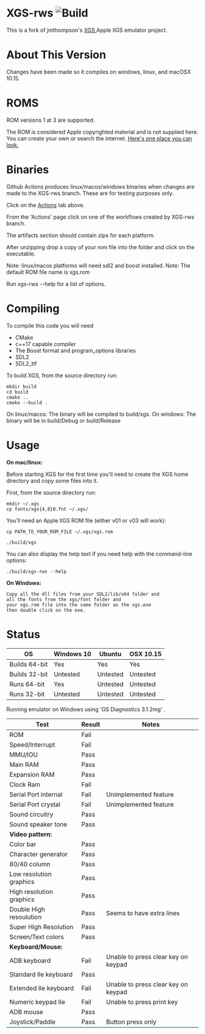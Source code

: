 
XGS-rws ![Build](https://github.com/rwstrom/xgs/workflows/Build/badge.svg)
===

This is a fork of jmthompson's [XGS ](https://github.com/jmthompson/xgs) Apple IIGS emulator project.


# About This Version

Changes have been made so it compiles on windows, linux, and macOSX 10.15.

# ROMS

ROM versions 1 at 3 are supported.

The ROM is considered Apple copyrighted material and is not supplied here.
You can create your own or search the internet. [Here's one place you can look.](ftp://public.asimov.net/pub/apple_II/emulators/rom_images/)

# Binaries
Github Actions produces linux/macos/windows binaries when changes are made to the XGS-rws branch. 
These are for testing purposes only. 

Click on the [Actions](https://github.com/rwstrom/xgs/actions?query=branch%3AXGS-rws) tab above. 

From the 'Actions' page click on one of the workflows created by XGS-rws branch.

The artifacts section should contain zips for each platform.

After unzipping drop a copy of your rom file into the folder and click on the executable.

Note: linux/macos platforms will need sdl2 and boost installed.
Note: The default ROM file name is xgs.rom

Run xgs-rws --help for a list of options.

# Compiling

To compile this code you will need

- CMake
- c++17 capable compiler
- The Boost format and program_options libraries
- SDL2 
- SDL2_ttf

To build XGS, from the source directory run:

```
mkdir build
cd build
cmake ..
cmake --build . 
```
On linux/macos:
    The binary will be compiled to build/xgs.
On windows:
    The binary will be in build/Debug or build/Release
# Usage
**On mac/linux:**

Before starting XGS for the first time you'll need to create the XGS home directory
and copy some files into it.

First, from the source directory run:

```
mkdir ~/.xgs
cp fonts/xgs{4,8}0.fnt ~/.xgs/
```

You'll need an Apple IIGS ROM file (either v01 or v03 will work):

```
cp PATH_TO_YOUR_ROM_FILE ~/.xgs/xgs.rom
```

```
./build/xgs
```

You can also display the help text if you need help with the command-line options:

```
./build/xgs-rws --help
```
**On Windows:**

```
Copy all the dll files from your SDL2/lib/x64 folder and 
all the fonts from the xgs/font folder and 
your xgs.rom file into the same folder as the xgs.exe 
then double click on the exe.
```
# Status

| OS  | Windows 10 | Ubuntu | OSX 10.15 |
| --- |     ---    |  ---   |   ---     |
| Builds 64-bit | Yes     | Yes    | Yes |
| Builds 32-bit | Untested | Untested | Untested |
| Runs 64-bit | Yes | Untested | Untested |
| Runs 32-bit | Untested | Untested | Untested |

Running emulator on Windows using 'GS Diagnostics 3.1.2mg' . 

| Test | Result | Notes |
| ---  | ---    |  ---  |
| ROM  | Fail |      |
| Speed/Interrupt| Fail | |
| MMU/IOU | Pass | |
| Main RAM | Pass | |
| Expansion RAM | Pass| |
| Clock Ram | Fail| |
| Serial Port internal| Fail| Unimplemented feature |
| Serial Port crystal | Fail| Unimplemented feature |
| Sound circuitry | Pass  | |
| Sound speaker tone | Pass | |
| **Video pattern:** | | |
| Color bar | Pass | |
| Character generator| Pass |  |
| 80/40 column | Pass | |
| Low resolution graphics| Pass| |
| High resolution graphics| Pass | |
| Double High resoulution | Pass | Seems to have extra lines |
| Super High Resolution | Pass | |
| Screen/Text colors | Pass | |
| **Keyboard/Mouse:**| | |
| ADB keyboard| Fail | Unable to press clear key on keypad  |
| Standard IIe keyboard | Pass|  |
| Extended IIe keyboard | Fail | Unable to press clear key on keypad|
| Numeric keypad IIe | Fail |  Unable to press print key|
| ADB mouse | Pass | |
| Joystick/Paddle | Pass | Button press only | 
